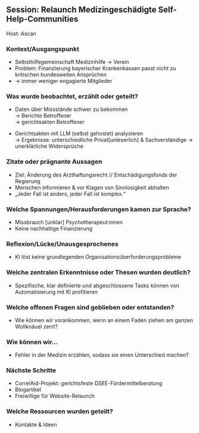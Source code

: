 ## Session: Relaunch Medizingeschädigte Self-Help-Communities

Host: Ascan

### Kontext/Ausgangspunkt

* Selbsthilfegemeinschaft Medizinhilfe → Verein  
* Problem: Finanzierung bayerischer Krankenkassen passt nicht zu kritischen bundesweiten Ansprüchen  
* → immer weniger engagierte Mitglieder

### Was wurde beobachtet, erzählt oder geteilt?

* Daten über Missstände schwer zu bekommen  
   → Berichte Betroffener  
   → gerichtsakten Betroffener

* Gerichtsakten mit LLM (selbst gehostet) analysieren  
   → Ergebnisse: unterschiedliche Privat\[unleserlich\] & Sachverständige → unerklärliche Widersprüche

### Zitate oder prägnante Aussagen

* Ziel: Änderung des Arzthaftungsrecht // Entschädigungsfonds der Regierung  
* Menschen informieren & vor Klagen von Sinnlosigkeit abhalten  
* „Jeder Fall ist anders, jeder Fall ist komplex.“

### Welche Spannungen/Herausforderungen kamen zur Sprache?

* Missbrauch \[unklar\] Psychotherapeut:innen  
* Keine nachhaltige Finanzierung

### Reflexion/Lücke/Unausgesprochenes

* KI löst keine grundlegenden Organisationsüberforderungsprobleme

### Welche zentralen Erkenntnisse oder Thesen wurden deutlich?

* Spezifische, klar definierte und abgeschlossene Tasks können von Automatisierung mit KI profitieren

### Welche offenen Fragen sind geblieben oder entstanden?

* Wie können wir vorankommen, wenn an einem Faden ziehen  am ganzen Wollknäuel zerrt?

### Wie können wir...

* Fehler in der Medizin erzählen, sodass sie einen Unterschied machen?

### Nächste Schritte

* CorrelAid-Projekt: gerichtsfeste DSEE-Fördermittelberatung  
* Blogartikel  
* Freiwillige für Website-Relaunch

### Welche Ressourcen wurden geteilt?

* Kontakte & Ideen